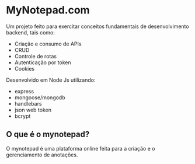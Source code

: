 # MyNotepad.com
  
Um projeto feito para exercitar conceitos fundamentais de desenvolvimento backend, tais como:
 - Criação e consumo de APIs
 - CRUD
 - Controle de rotas
 - Autenticação por token
 - Cookies
 
 Desenvolvido em Node Js utilizando:
 - express 
 - mongoose/mongodb 
 - handlebars 
 - json web token 
 - bcrypt
  
## O que é o mynotepad?

O mynotepad é uma plataforma online feita para a criação e o gerenciamento de anotações.

